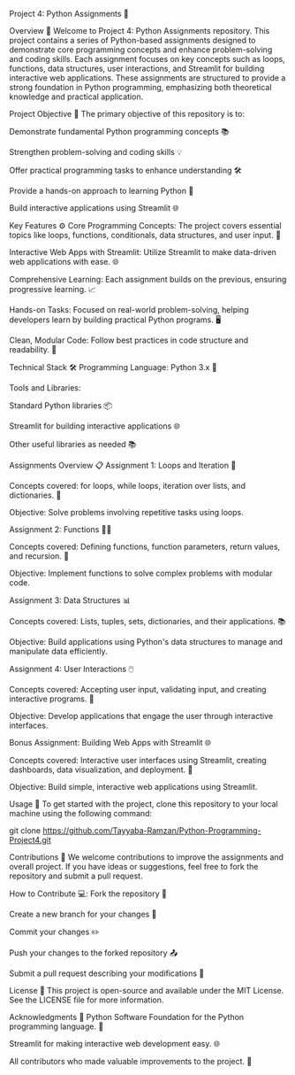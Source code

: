 Project 4: Python Assignments 🐍

Overview 🌟
Welcome to Project 4: Python Assignments repository. This project contains a series of Python-based assignments designed to demonstrate core programming concepts and enhance problem-solving and coding skills. Each assignment focuses on key concepts such as loops, functions, data structures, user interactions, and Streamlit for building interactive web applications. These assignments are structured to provide a strong foundation in Python programming, emphasizing both theoretical knowledge and practical application.

Project Objective 🎯
The primary objective of this repository is to:

Demonstrate fundamental Python programming concepts 📚

Strengthen problem-solving and coding skills 💡

Offer practical programming tasks to enhance understanding 🛠️

Provide a hands-on approach to learning Python 🤖

Build interactive applications using Streamlit 🌐

Key Features ⚙️
Core Programming Concepts: The project covers essential topics like loops, functions, conditionals, data structures, and user input. 🔄

Interactive Web Apps with Streamlit: Utilize Streamlit to make data-driven web applications with ease. 🌐

Comprehensive Learning: Each assignment builds on the previous, ensuring progressive learning. 📈

Hands-on Tasks: Focused on real-world problem-solving, helping developers learn by building practical Python programs. 🖥️

Clean, Modular Code: Follow best practices in code structure and readability. 🧹

Technical Stack 🛠️
Programming Language: Python 3.x 🐍

Tools and Libraries:

Standard Python libraries 📦

Streamlit for building interactive applications 🌐

Other useful libraries as needed 📚

Assignments Overview 📋
Assignment 1: Loops and Iteration 🔁

Concepts covered: for loops, while loops, iteration over lists, and dictionaries. 🔄

Objective: Solve problems involving repetitive tasks using loops.

Assignment 2: Functions 🧑‍💻

Concepts covered: Defining functions, function parameters, return values, and recursion. 🔄

Objective: Implement functions to solve complex problems with modular code.

Assignment 3: Data Structures 📊

Concepts covered: Lists, tuples, sets, dictionaries, and their applications. 📚

Objective: Build applications using Python's data structures to manage and manipulate data efficiently.

Assignment 4: User Interactions 🖱️

Concepts covered: Accepting user input, validating input, and creating interactive programs. 📝

Objective: Develop applications that engage the user through interactive interfaces.

Bonus Assignment: Building Web Apps with Streamlit 🌐

Concepts covered: Interactive user interfaces using Streamlit, creating dashboards, data visualization, and deployment. 🚀

Objective: Build simple, interactive web applications using Streamlit.

Usage 🚀
To get started with the project, clone this repository to your local machine using the following command:

git clone https://github.com/Tayyaba-Ramzan/Python-Programming-Project4.git

Contributions 🤝
We welcome contributions to improve the assignments and overall project. If you have ideas or suggestions, feel free to fork the repository and submit a pull request.

How to Contribute 💻:
Fork the repository 🍴

Create a new branch for your changes 🌱

Commit your changes ✏️

Push your changes to the forked repository 📤

Submit a pull request describing your modifications 🔄

License 📜
This project is open-source and available under the MIT License. See the LICENSE file for more information.

Acknowledgments 🙏
Python Software Foundation for the Python programming language. 🐍

Streamlit for making interactive web development easy. 🌐

All contributors who made valuable improvements to the project. 🌟
